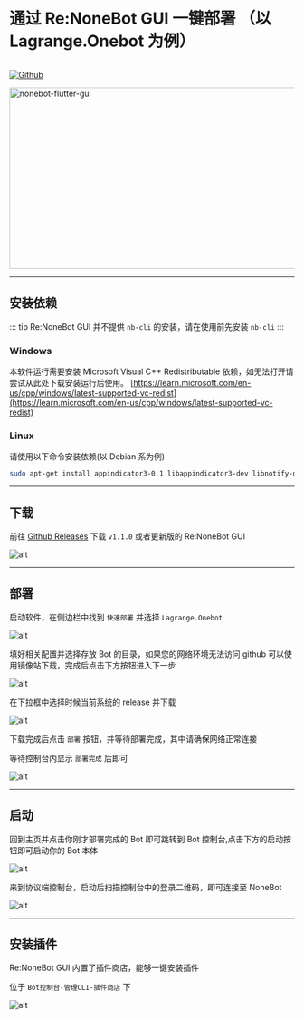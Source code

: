 # 通过 Re:NoneBot GUI 一键部署 （以 Lagrange.Onebot 为例）

<p style="display: inline-flex">
  <a href="https://github.com/NonebotGUI/nonebot-flutter-gui">
    <img src="https://img.shields.io/badge/Github-black?logo=Github" style="margin-right: 5px" alt="Github" />
  </a>
</p>
  <img src="https://socialify.git.ci/NoneBotGUI/nonebot-flutter-gui/image?description=1&descriptionEditable=%E2%9C%A8%E6%96%B0%E4%B8%80%E4%BB%A3Nonebot%E5%9B%BE%E5%BD%A2%E5%8C%96%E7%95%8C%E9%9D%A2%E2%9C%A8&font=Jost&language=1&logo=https%3A%2F%2Fnbgui.zobyic.top%2Fimage%2Ficon.png&name=1&owner=1&pattern=Plus&stargazers=1&theme=Auto" alt="nonebot-flutter-gui" width="640" height="320" />

---


## 安装依赖
::: tip
Re:NoneBot GUI 并不提供 `nb-cli` 的安装，请在使用前先安装 `nb-cli`
:::
### Windows
本软件运行需要安装 Microsoft Visual C++ Redistributable 依赖，如无法打开请尝试从此处下载安装运行后使用。
[https://learn.microsoft.com/en-us/cpp/windows/latest-supported-vc-redist](https://learn.microsoft.com/en-us/cpp/windows/latest-supported-vc-redist)

### Linux
请使用以下命令安装依赖(以 Debian 系为例)

```bash
sudo apt-get install appindicator3-0.1 libappindicator3-dev libnotify-dev
```

---

## 下载
前往 [Github Releases](https://github.com/NonebotGUI/nonebot-flutter-gui/releases) 下载 `v1.1.0` 或者更新版的 Re:NoneBot GUI

![alt](/images/before/nfg_releases.png)

---

## 部署
启动软件，在侧边栏中找到 `快速部署` 并选择 `Lagrange.Onebot`

![alt](/images/before/nbgui_fastdeploy.png)


填好相关配置并选择存放 Bot 的目录，如果您的网络环境无法访问 github 可以使用镜像站下载，完成后点击下方按钮进入下一步

![alt](/images/before/nbgui_fastdeploy2.png)

在下拉框中选择时候当前系统的 release 并下载

![alt](/images/before/nbgui_fastdeploy3.png)

下载完成后点击 `部署` 按钮，并等待部署完成，其中请确保网络正常连接

等待控制台内显示 `部署完成` 后即可

![alt](/images/before/nbgui_fastdeploy4.png)


---

## 启动
回到主页并点击你刚才部署完成的 Bot 即可跳转到 Bot 控制台,点击下方的启动按钮即可启动你的 Bot 本体

![alt](/images/before/nbgui_fastdeploy5.png)

来到协议端控制台，启动后扫描控制台中的登录二维码，即可连接至 NoneBot

![alt](/images/before/nbgui_fastdeploy6.png)

---

## 安装插件
Re:NoneBot GUI 内置了插件商店，能够一键安装插件

位于 `Bot控制台-管理CLI-插件商店` 下

![alt](/images/before/nbgui_store.png)